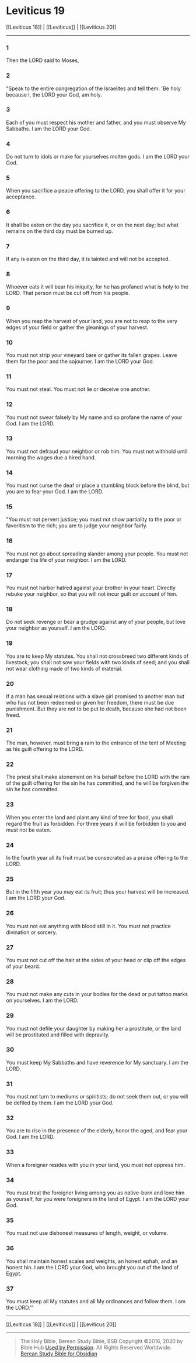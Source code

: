 # Leviticus 19

[[Leviticus 18]] | [[Leviticus]] | [[Leviticus 20]]

---

### 1
Then the LORD said to Moses,

### 2
"Speak to the entire congregation of the Israelites and tell them: 'Be holy because I, the LORD your God, am holy.

### 3
Each of you must respect his mother and father, and you must observe My Sabbaths. I am the LORD your God.

### 4
Do not turn to idols or make for yourselves molten gods. I am the LORD your God.

### 5
When you sacrifice a peace offering to the LORD, you shall offer it for your acceptance.

### 6
It shall be eaten on the day you sacrifice it, or on the next day; but what remains on the third day must be burned up.

### 7
If any is eaten on the third day, it is tainted and will not be accepted.

### 8
Whoever eats it will bear his iniquity, for he has profaned what is holy to the LORD. That person must be cut off from his people.

### 9
When you reap the harvest of your land, you are not to reap to the very edges of your field or gather the gleanings of your harvest.

### 10
You must not strip your vineyard bare or gather its fallen grapes. Leave them for the poor and the sojourner. I am the LORD your God.

### 11
You must not steal. You must not lie or deceive one another.

### 12
You must not swear falsely by My name and so profane the name of your God. I am the LORD.

### 13
You must not defraud your neighbor or rob him. You must not withhold until morning the wages due a hired hand.

### 14
You must not curse the deaf or place a stumbling block before the blind, but you are to fear your God. I am the LORD.

### 15
"You must not pervert justice; you must not show partiality to the poor or favoritism to the rich; you are to judge your neighbor fairly.

### 16
You must not go about spreading slander among your people. You must not endanger the life of your neighbor. I am the LORD.

### 17
You must not harbor hatred against your brother in your heart. Directly rebuke your neighbor, so that you will not incur guilt on account of him.

### 18
Do not seek revenge or bear a grudge against any of your people, but love your neighbor as yourself. I am the LORD.

### 19
You are to keep My statutes. You shall not crossbreed two different kinds of livestock; you shall not sow your fields with two kinds of seed; and you shall not wear clothing made of two kinds of material.

### 20
If a man has sexual relations with a slave girl promised to another man but who has not been redeemed or given her freedom, there must be due punishment. But they are not to be put to death, because she had not been freed.

### 21
The man, however, must bring a ram to the entrance of the tent of Meeting as his guilt offering to the LORD.

### 22
The priest shall make atonement on his behalf before the LORD with the ram of the guilt offering for the sin he has committed, and he will be forgiven the sin he has committed.

### 23
When you enter the land and plant any kind of tree for food, you shall regard the fruit as forbidden. For three years it will be forbidden to you and must not be eaten.

### 24
In the fourth year all its fruit must be consecrated as a praise offering to the LORD.

### 25
But in the fifth year you may eat its fruit; thus your harvest will be increased. I am the LORD your God.

### 26
You must not eat anything with blood still in it. You must not practice divination or sorcery.

### 27
You must not cut off the hair at the sides of your head or clip off the edges of your beard.

### 28
You must not make any cuts in your bodies for the dead or put tattoo marks on yourselves. I am the LORD.

### 29
You must not defile your daughter by making her a prostitute, or the land will be prostituted and filled with depravity.

### 30
You must keep My Sabbaths and have reverence for My sanctuary. I am the LORD.

### 31
You must not turn to mediums or spiritists; do not seek them out, or you will be defiled by them. I am the LORD your God.

### 32
You are to rise in the presence of the elderly, honor the aged, and fear your God. I am the LORD.

### 33
When a foreigner resides with you in your land, you must not oppress him.

### 34
You must treat the foreigner living among you as native-born and love him as yourself, for you were foreigners in the land of Egypt. I am the LORD your God.

### 35
You must not use dishonest measures of length, weight, or volume.

### 36
You shall maintain honest scales and weights, an honest ephah, and an honest hin. I am the LORD your God, who brought you out of the land of Egypt.

### 37
You must keep all My statutes and all My ordinances and follow them. I am the LORD.'"

---

[[Leviticus 18]] | [[Leviticus]] | [[Leviticus 20]]

---

> The Holy Bible, Berean Study Bible, BSB
> Copyright &copy;2016, 2020 by Bible Hub
> [Used by Permission](https://berean.bible/terms.htm). All Rights Reserved Worldwide.
> [Berean Study Bible for Obsidian](https://github.com/gapmiss/berean-study-bible-for-obsidian)


